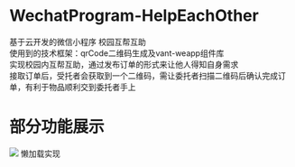 # WechatProgram-HelpEachOther
基于云开发的微信小程序 校园互帮互助  
使用到的技术框架：qrCode二维码生成及vant-weapp组件库  
实现校园内互帮互助，通过发布订单的形式来让他人得知自身需求  
接取订单后，受托者会获取到一个二维码，需让委托者扫描二维码后确认完成订单，有利于物品顺利交到委托者手上  
# 部分功能展示  
<div style="align: center">
<img src="https://cdn.jsdelivr.net/gh/linhgf/PicGo/img/WeChatProgram-HelpEachOtherShow/20210331165912.gif"/>
懒加载实现
</div>

<center></center>
